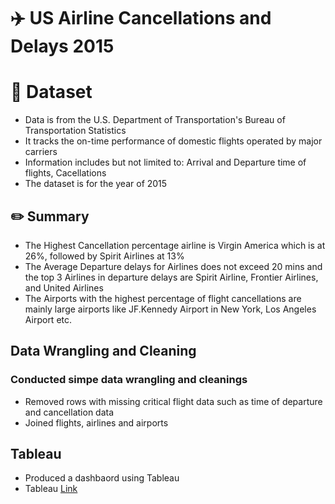 # ✈️ US Airline Cancellations and Delays 2015
# 📄 Dataset
- Data is from the U.S. Department of Transportation's Bureau of Transportation Statistics
- It tracks the on-time performance of domestic flights operated by major carriers
- Information includes but not limited to: Arrival and Departure time of flights, Cacellations
- The dataset is for the year of 2015 

## ✏️ Summary

- The Highest Cancellation percentage airline is Virgin America which is at 26%, followed by Spirit Airlines at 13%
- The Average Departure delays for Airlines does not exceed 20 mins and the top 3 Airlines in departure delays are Spirit Airline, Frontier Airlines, and United Airlines
- The Airports with the highest percentage of flight cancellations are mainly large airports like JF.Kennedy Airport in New York, Los Angeles Airport etc.

## Data Wrangling and Cleaning
### Conducted simpe data wrangling and cleanings
- Removed rows with missing critical flight data such as time of departure and cancellation data
- Joined flights, airlines and airports

## Tableau
- Produced a dashbaord using Tableau
- Tableau [Link](https://public.tableau.com/views/USAirlineCancellationandDelays2015/Dashboard1?:language=en-US&:display_count=n&:origin=viz_share_link)

